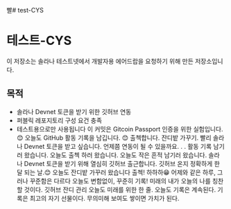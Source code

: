 빨# test-CYS
# 테스트-CYS

이 저장소는 솔라나 테스트넷에서 개발자용 에어드랍을 요청하기 위해 만든 저장소입니다.

## 목적

- 솔라나 Devnet 토큰을 받기 위한 깃허브 연동
- 퍼블릭 레포지토리 구성 요건 충족
- 테스트용으로만 사용됩니다
이 커밋은 Gitcoin Passport 인증을 위한 실험입니다. 😊
오늘도 GitHub 활동 기록을 남깁니다. 😊
출첵합니다.
잔디밭 가꾸기.
빨리 솔라나 Devnet 토큰을 받고 싶습니다.  언제쯤 연동이 될 수 있을까요. . .
활동 기록 남기러 왔습니다.
오늘도 출첵 하러 왔습니다.
오늘도 작은 흔적 남기러 왔습니다.
솔라나 Devnet 토큰을 받기 위해 열심히 깃허브 출근합니다.
깃허브 온지 정확하게 한달 되는 날.😊
오늘도 잔디밭 가꾸러 왔습니다
출첵!
하하하😁
어제와 같은 하루, 그러나 꾸준함은 다르다
오늘도 변함없이, 꾸준히 기록!
미래의 내가 오늘의 나를 칭찬할 것이다.
깃허브 잔디 관리
오늘도 미래를 위한 한 줄.
오늘도 기록은 계속된다.
기록은 최고의 자기 선물이다.
무의미해 보여도 쌓이면 가치가 된다.
